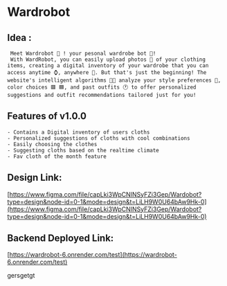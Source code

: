 # Wardrobot

## Idea :
     Meet Wardrobot 👗 ! your pesonal wardrobe bot 🤖!
     With WardRobot, you can easily upload photos 📸 of your clothing items, creating a digital inventory of your wardrobe that you can access anytime ⌚️, anywhere 🎢. But that's just the beginning! The website's intelligent algorithms 🤖✨ analyze your style preferences 👔, color choices 🟥 🟦, and past outfits 🕐 to offer personalized suggestions and outfit recommendations tailored just for you!

## Features of v1.0.0
    - Contains a Digital inventory of users cloths
    - Personalized suggestions of cloths with cool combinations
    - Easily choosing the clothes 
    - Suggesting cloths based on the realtime climate
    - Fav cloth of the month feature
## Design Link:

[https://www.figma.com/file/capLki3WpCNINSyFZi3Gep/Wardobot?type=design&node-id=0-1&mode=design&t=LiLH9W0U64bAw9Hk-0](https://www.figma.com/file/capLki3WpCNINSyFZi3Gep/Wardobot?type=design&node-id=0-1&mode=design&t=LiLH9W0U64bAw9Hk-0)

## Backend Deployed Link:
[https://wardrobot-6.onrender.com/test](https://wardrobot-6.onrender.com/test)

gersgetgt